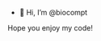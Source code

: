 - 👋 Hi, I’m @biocompt

Hope you enjoy my code!

<!---
biocompt/biocompt is a ✨ special ✨ repository because its `README.md` (this file) appears on your GitHub profile.
You can click the Preview link to take a look at your changes.
--->
